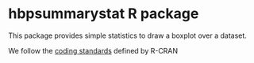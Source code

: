 
# hbpsummarystat R package

This package provides simple statistics to draw a boxplot over a dataset.

We follow the [coding standards](https://cran.r-project.org/manuals.html#R-exts) defined by R-CRAN
